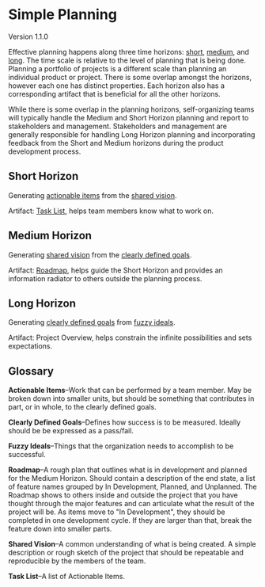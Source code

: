 # Simple Planning
Version 1.1.0

Effective planning happens along three time horizons: [short](#short-horizon), [medium](#medium-horizon), and [long](#long-horizon). The time scale is relative to the level of planning that is being done. Planning a portfolio of projects is a different scale than planning an individual product or project. There is some overlap amongst the horizons, however each one has distinct properties. Each horizon also has a corresponding artifact that is beneficial for all the other horizons.

While there is some overlap in the planning horizons, self-organizing teams will typically handle the Medium and Short Horizon planning and report to stakeholders and management. Stakeholders and management are generally responsible for handling Long Horizon planning and incorporating feedback from the Short and Medium horizons during the product development process.

## Short Horizon
Generating [actionable items](#user-content-actionable-items) from the [shared vision](#user-content-shared-vision).

Artifact: [Task List](#user-content-task-list), helps team members know what to work on.

## Medium Horizon
Generating [shared vision](#user-content-shared-vision) from the [clearly defined goals](#user-content-clearly-defined-goals).

Artifact: [Roadmap](#user-content-roadmap), helps guide the Short Horizon and provides an information radiator to others outside the planning process.

## Long Horizon
Generating [clearly defined goals](#user-content-clearly-defined-goals) from [fuzzy ideals](#user-content-fuzzy-ideals).

Artifact: Project Overview, helps constrain the infinite possibilities and sets expectations.

## Glossary

<a name="actionable-items"></a>**Actionable Items**–Work that can be performed by a team member. May be broken down into smaller units, but should be something that contributes in part, or in whole, to the clearly defined goals.

<a name="clearly-defined-goals"></a>**Clearly Defined Goals**–Defines how success is to be measured. Ideally should be be expressed as a pass/fail.

<a name="fuzzy-ideals"></a>**Fuzzy Ideals**–Things that the organization needs to accomplish to be successful.

<a name="roadmap"></a>**Roadmap**–A rough plan that outlines what is in development and planned for the Medium Horizon. Should contain a description of the end state, a list of feature names grouped by In Development, Planned, and Unplanned. The Roadmap shows to others inside and outside the project that you have thought through the major features and can articulate what the result of the project will be. As items move to "In Development", they should be completed in one development cycle. If they are larger than that, break the feature down into smaller parts.

<a name="shared-vision"></a>**Shared Vision**–A common understanding of what is being created. A simple description or rough sketch of the project that should be repeatable and reproducible by the members of the team.

<a name="tasklist"></a>**Task List**–A list of Actionable Items.
